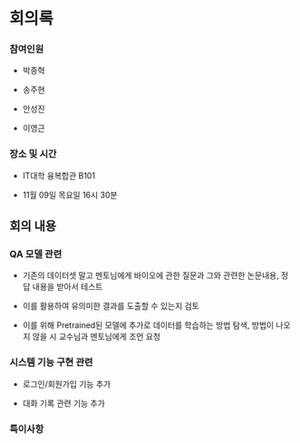 # 회의록

### 참여인원

- 박종혁

- 송주현
  
- 안성진
  
- 이영근


### 장소 및 시간

- IT대학 융복합관 B101
  
- 11월 09일 목요일 16시 30분


## 회의 내용


### QA 모델 관련

- 기존의 데이터셋 말고 멘토님에게 바이오에 관한 질문과 그와 관련한 논문내용, 정답 내용을 받아서 테스트

- 이를 활용하여 유의미한 결과를 도출할 수 있는지 검토

- 이를 위해 Pretrained된 모델에 추가로 데이터를 학습하는 방법 탐색, 방법이 나오지 않을 시 교수님과 멘토님에게 조언 요청



### 시스템 기능 구현 관련

- 로그인/회원가입 기능 추가

- 대화 기록 관련 기능 추가



### 특이사항
